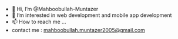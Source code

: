 - 👋 Hi, I’m @Mahboobullah-Muntazer
- 👀 I’m interested in web development and mobile app development
- 📫 How to reach me ...
- contact me : mahboobullah.muntazer2005@gmail.com

<!---
Mahboobullah-Muntazer/Mahboobullah-Muntazer is a ✨ special ✨ repository because its `README.md` (this file) appears on your GitHub profile.
You can click the Preview link to take a look at your changes.
--->
